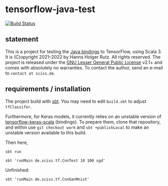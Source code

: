 # tensorflow-java-test

[![Build Status](https://github.com/Sciss/tensorflow-java-test/workflows/Scala%20CI/badge.svg?branch=main)](https://github.com/Sciss/tensorflow-java-test/actions?query=workflow%3A%22Scala+CI%22)

## statement

This is a project for testing the [Java bindings](https://github.com/tensorflow/java) to TensorFlow, using Scala 3.
It is (C)opyright 2021–2022 by Hanns Holger Rutz. All rights reserved. The project is released under 
the [GNU Lesser General Public License](https://raw.github.com/Sciss/tensorflow-java-test/main/LICENSE) v2.1+ and
comes with absolutely no warranties. To contact the author, send an e-mail to `contact at sciss.de`.

## requirements / installation

The project build with [sbt](https://www.scala-sbt.org/). You may need to edit `build.sbt` to adjust `tfClassifer`.

Furthermore, for Keras models, it currently relies on an unstable version
of [tensorflow-keras-scala](https://codeberg.org/sciss/tensorflow-keras-scala) (bindings). To prepare them, clone
that repository, and within use `git checkout work` and `sbt +publishLocal` to make an unstable version available to
this build.

Then here,

`sbt run`

`sbt 'runMain de.sciss.tf.CnnTest 10 100 sgd'`

Unfinished:

`sbt 'runMain de.sciss.tf.CnnGanMnist'`
